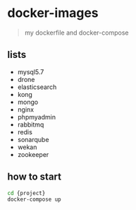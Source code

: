 # docker-images

> my dockerfile and docker-compose

## lists

* mysql5.7
* drone
* elasticsearch
* kong
* mongo
* nginx
* phpmyadmin
* rabbitmq
* redis
* sonarqube
* wekan
* zookeeper

## how to start

```bash
cd {project}
docker-compose up
```